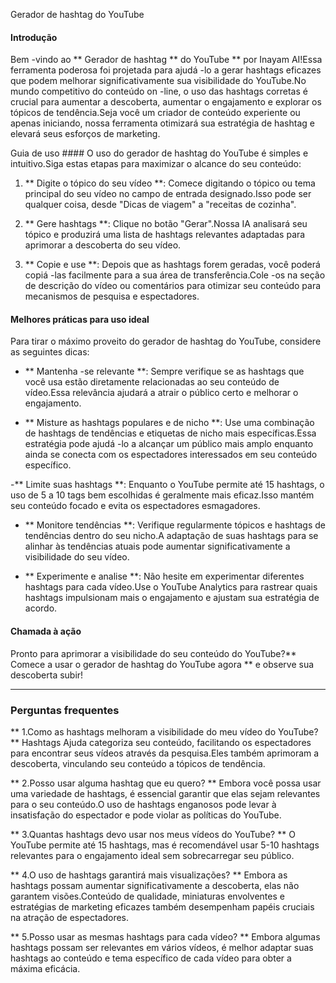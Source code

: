 Gerador de hashtag do YouTube

#### Introdução
Bem -vindo ao ** Gerador de hashtag ** do YouTube ** por Inayam AI!Essa ferramenta poderosa foi projetada para ajudá -lo a gerar hashtags eficazes que podem melhorar significativamente sua visibilidade do YouTube.No mundo competitivo do conteúdo on -line, o uso das hashtags corretas é crucial para aumentar a descoberta, aumentar o engajamento e explorar os tópicos de tendência.Seja você um criador de conteúdo experiente ou apenas iniciando, nossa ferramenta otimizará sua estratégia de hashtag e elevará seus esforços de marketing.

Guia de uso ####
O uso do gerador de hashtag do YouTube é simples e intuitivo.Siga estas etapas para maximizar o alcance do seu conteúdo:

1. ** Digite o tópico do seu vídeo **: Comece digitando o tópico ou tema principal do seu vídeo no campo de entrada designado.Isso pode ser qualquer coisa, desde "Dicas de viagem" a "receitas de cozinha".

2. ** Gere hashtags **: Clique no botão "Gerar".Nossa IA analisará seu tópico e produzirá uma lista de hashtags relevantes adaptadas para aprimorar a descoberta do seu vídeo.

3. ** Copie e use **: Depois que as hashtags forem geradas, você poderá copiá -las facilmente para a sua área de transferência.Cole -os na seção de descrição do vídeo ou comentários para otimizar seu conteúdo para mecanismos de pesquisa e espectadores.

#### Melhores práticas para uso ideal
Para tirar o máximo proveito do gerador de hashtag do YouTube, considere as seguintes dicas:

- ** Mantenha -se relevante **: Sempre verifique se as hashtags que você usa estão diretamente relacionadas ao seu conteúdo de vídeo.Essa relevância ajudará a atrair o público certo e melhorar o engajamento.

- ** Misture as hashtags populares e de nicho **: Use uma combinação de hashtags de tendências e etiquetas de nicho mais específicas.Essa estratégia pode ajudá -lo a alcançar um público mais amplo enquanto ainda se conecta com os espectadores interessados ​​em seu conteúdo específico.

-** Limite suas hashtags **: Enquanto o YouTube permite até 15 hashtags, o uso de 5 a 10 tags bem escolhidas é geralmente mais eficaz.Isso mantém seu conteúdo focado e evita os espectadores esmagadores.

- ** Monitore tendências **: Verifique regularmente tópicos e hashtags de tendências dentro do seu nicho.A adaptação de suas hashtags para se alinhar às tendências atuais pode aumentar significativamente a visibilidade do seu vídeo.

- ** Experimente e analise **: Não hesite em experimentar diferentes hashtags para cada vídeo.Use o YouTube Analytics para rastrear quais hashtags impulsionam mais o engajamento e ajustam sua estratégia de acordo.

#### Chamada à ação
Pronto para aprimorar a visibilidade do seu conteúdo do YouTube?** Comece a usar o gerador de hashtag do YouTube agora ** e observe sua descoberta subir!

----

### Perguntas frequentes

** 1.Como as hashtags melhoram a visibilidade do meu vídeo do YouTube? **
Hashtags Ajuda categoriza seu conteúdo, facilitando os espectadores para encontrar seus vídeos através da pesquisa.Eles também aprimoram a descoberta, vinculando seu conteúdo a tópicos de tendência.

** 2.Posso usar alguma hashtag que eu quero? **
Embora você possa usar uma variedade de hashtags, é essencial garantir que elas sejam relevantes para o seu conteúdo.O uso de hashtags enganosos pode levar à insatisfação do espectador e pode violar as políticas do YouTube.

** 3.Quantas hashtags devo usar nos meus vídeos do YouTube? **
O YouTube permite até 15 hashtags, mas é recomendável usar 5-10 hashtags relevantes para o engajamento ideal sem sobrecarregar seu público.

** 4.O uso de hashtags garantirá mais visualizações? **
Embora as hashtags possam aumentar significativamente a descoberta, elas não garantem visões.Conteúdo de qualidade, miniaturas envolventes e estratégias de marketing eficazes também desempenham papéis cruciais na atração de espectadores.

** 5.Posso usar as mesmas hashtags para cada vídeo? **
Embora algumas hashtags possam ser relevantes em vários vídeos, é melhor adaptar suas hashtags ao conteúdo e tema específico de cada vídeo para obter a máxima eficácia.